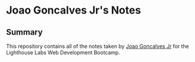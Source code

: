 # Joao Goncalves Jr's Notes

## Summary 

This repository contains all of the notes taken by [Joao Goncalves Jr](https://github.com/jgoncalvesjr) for the Lighthouse Labs Web Development Bootcamp.